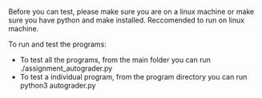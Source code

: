Before you can test, please make sure you are on a linux machine or make sure you have python and make installed. Reccomended to run on linux machine. 

To run and test the programs:
  - To test all the programs, from the main folder you can run ./assignment_autograder.py
  - To test a individual program, from the program directory you can run python3 autograder.py
